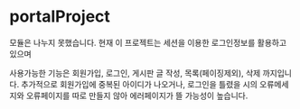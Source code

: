 # portalProject

모듈은 나누지 못했습니다.
현재 이 프로젝트는 세션을 이용한 로그인정보를 활용하고 있으며

사용가능한 기능은 회원가입, 로그인, 게시판 글 작성, 목록(페이징제외), 삭제 까지입니다.
추가적으로 회원가입에 중복된 아이디가 나오거나,
로그인을 틀렸을 시의 오류메세지와 오류페이지를 따로 만들지 않아 에러페이지가 뜰 가능성이 높습니다.
